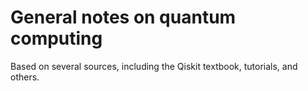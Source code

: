 # General notes on quantum computing

Based on several sources, including the Qiskit textbook, tutorials, and others.